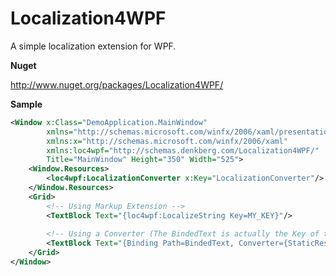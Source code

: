 Localization4WPF
================

A simple localization extension for WPF.

**Nuget**

http://www.nuget.org/packages/Localization4WPF/

**Sample**

```xml
<Window x:Class="DemoApplication.MainWindow"
        xmlns="http://schemas.microsoft.com/winfx/2006/xaml/presentation"
        xmlns:x="http://schemas.microsoft.com/winfx/2006/xaml"
        xmlns:loc4wpf="http://schemas.denkberg.com/Localization4WPF/"
        Title="MainWindow" Height="350" Width="525">
    <Window.Resources>
        <loc4wpf:LocalizationConverter x:Key="LocalizationConverter"/>
    </Window.Resources>
    <Grid>
        <!-- Using Markup Extension -->
        <TextBlock Text="{loc4wpf:LocalizeString Key=MY_KEY}"/>
        
        <!-- Using a Converter (The BindedText is actually the Key of the resource string)-->
        <TextBlock Text="{Binding Path=BindedText, Converter={StaticResource LocalizationConverter}}"/>
    </Grid>
</Window>

```
